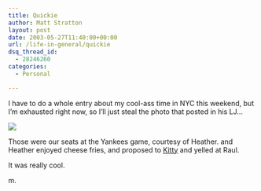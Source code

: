 ```yaml
---
title: Quickie
author: Matt Stratton
layout: post
date: 2003-05-27T11:40:00+00:00
url: /life-in-general/quickie
dsq_thread_id:
  - 28246260
categories:
  - Personal

---
```

I have to do a whole entry about my cool-ass time in NYC this weekend, but I&#8217;m exhausted right now, so I&#8217;ll just steal the photo that posted in his LJ&#8230;

![][1]

Those were our seats at the Yankees game, courtesy of Heather. and Heather enjoyed cheese fries, and proposed to [Kitty][2] and yelled at Raul.

It was really cool.

m.

 [1]: http://home.earthlink.net/~nandovel/images/Yankee%20Seats.jpg
 [2]: http://dailykitty.blogspot.com